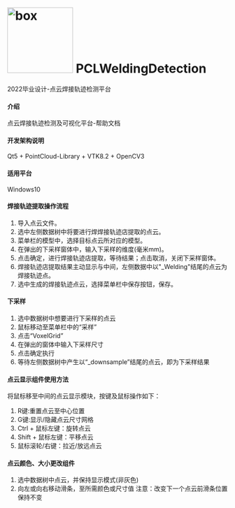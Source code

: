 # ![box](./pic/laser.ico)  PCLWeldingDetection   
<style>img[alt="box"]{width:150px;}</style>
2022毕业设计-点云焊接轨迹检测平台




#### 介绍
点云焊接轨迹检测及可视化平台-帮助文档

#### 开发架构说明
Qt5 + PointCloud-Library + VTK8.2 + OpenCV3

#### 适用平台
Windows10

#### 焊接轨迹提取操作流程

1.  导入点云文件。
2.  选中左侧数据树中将要进行焊焊接轨迹店提取的点云。
3.  菜单栏的模型中，选择目标点云所对应的模型。
4.  在弹出的下采样窗体中，输入下采样的维度(毫米mm)。
5.  点击确定，进行焊接轨迹店提取，等待结果；点击取消，关闭下采样窗体。
6.  焊接轨迹店提取结果主动显示与中间，左侧数据中以"_Welding"结尾的点云为焊接轨迹点。
7.  选中生成的焊接轨迹点云，选择菜单栏中保存按钮，保存。

#### 下采样

1.  选中数据树中想要进行下采样的点云
2.  鼠标移动至菜单栏中的“采样”
3.  点击“VoxelGrid”
4.  在弹出的窗体中输入下采样尺寸
5.  点击确定执行
6.  等待左侧数据树中产生以“_downsample”结尾的点云，即为下采样结果

#### 点云显示组件使用方法

将鼠标移至中间的点云显示模块，按键及鼠标操作如下：

1.  R键:重置点云至中心位置
2.  G键:显示/隐藏点云尺寸网格
3.  Ctrl + 鼠标左键：旋转点云
4.  Shift + 鼠标左键：平移点云
5.  鼠标滚轮/右键：拉近/放远点云
        
#### 点云颜色、大小更改组件

1.  选中数据树中点云，并保持显示模式(非灰色)
2.  向左或向右移动滑条，至所需颜色或尺寸值
注意：改变下一个点云前滑条位置保持不变


